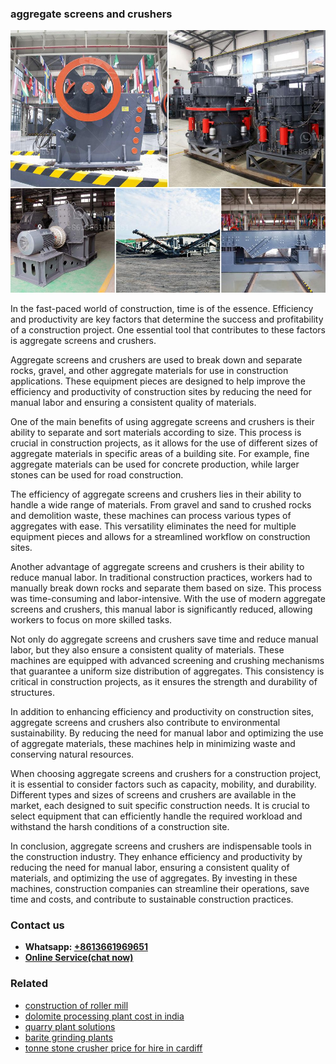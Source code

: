 <h3>aggregate screens and crushers</h3><img src='1708332421.jpg' alt=''><p>In the fast-paced world of construction, time is of the essence. Efficiency and productivity are key factors that determine the success and profitability of a construction project. One essential tool that contributes to these factors is aggregate screens and crushers.</p><p>Aggregate screens and crushers are used to break down and separate rocks, gravel, and other aggregate materials for use in construction applications. These equipment pieces are designed to help improve the efficiency and productivity of construction sites by reducing the need for manual labor and ensuring a consistent quality of materials.</p><p>One of the main benefits of using aggregate screens and crushers is their ability to separate and sort materials according to size. This process is crucial in construction projects, as it allows for the use of different sizes of aggregate materials in specific areas of a building site. For example, fine aggregate materials can be used for concrete production, while larger stones can be used for road construction.</p><p>The efficiency of aggregate screens and crushers lies in their ability to handle a wide range of materials. From gravel and sand to crushed rocks and demolition waste, these machines can process various types of aggregates with ease. This versatility eliminates the need for multiple equipment pieces and allows for a streamlined workflow on construction sites.</p><p>Another advantage of aggregate screens and crushers is their ability to reduce manual labor. In traditional construction practices, workers had to manually break down rocks and separate them based on size. This process was time-consuming and labor-intensive. With the use of modern aggregate screens and crushers, this manual labor is significantly reduced, allowing workers to focus on more skilled tasks.</p><p>Not only do aggregate screens and crushers save time and reduce manual labor, but they also ensure a consistent quality of materials. These machines are equipped with advanced screening and crushing mechanisms that guarantee a uniform size distribution of aggregates. This consistency is critical in construction projects, as it ensures the strength and durability of structures.</p><p>In addition to enhancing efficiency and productivity on construction sites, aggregate screens and crushers also contribute to environmental sustainability. By reducing the need for manual labor and optimizing the use of aggregate materials, these machines help in minimizing waste and conserving natural resources.</p><p>When choosing aggregate screens and crushers for a construction project, it is essential to consider factors such as capacity, mobility, and durability. Different types and sizes of screens and crushers are available in the market, each designed to suit specific construction needs. It is crucial to select equipment that can efficiently handle the required workload and withstand the harsh conditions of a construction site.</p><p>In conclusion, aggregate screens and crushers are indispensable tools in the construction industry. They enhance efficiency and productivity by reducing the need for manual labor, ensuring a consistent quality of materials, and optimizing the use of aggregates. By investing in these machines, construction companies can streamline their operations, save time and costs, and contribute to sustainable construction practices.</p><h3>Contact us</h3><ul><li><strong>Whatsapp:&nbsp;<a href="https://wa.me/8613661969651">+8613661969651</a></strong></li><li><a href="https://swt.shibang-china.com/?git&amp;zhl&amp;aggregate screens and crushers"><strong>Online Service(chat now)</strong></a></li></ul><h3>Related</h3><ul><li><a href='construction of roller mill.md'>construction of roller mill</a></li><li><a href='dolomite processing plant cost in india.md'>dolomite processing plant cost in india</a></li><li><a href='quarry plant solutions.md'>quarry plant solutions</a></li><li><a href='barite grinding plants.md'>barite grinding plants</a></li><li><a href='tonne stone crusher price for hire in cardiff.md'>tonne stone crusher price for hire in cardiff</a></li></ul>